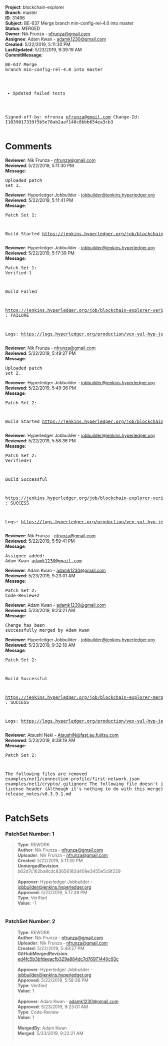 <strong>Project</strong>: blockchain-explorer<br><strong>Branch</strong>: master<br><strong>ID</strong>: 31496<br><strong>Subject</strong>: BE-637 Merge branch min-config-rel-4.0 into master<br><strong>Status</strong>: MERGED<br><strong>Owner</strong>: Nik Frunza - nfrunza@gmail.com<br><strong>Assignee</strong>: Adam Kwan - adamk1230@gmail.com<br><strong>Created</strong>: 5/22/2019, 5:11:30 PM<br><strong>LastUpdated</strong>: 5/23/2019, 9:39:19 AM<br><strong>CommitMessage</strong>:<br><pre>BE-637 Merge branch min-config-rel-4.0 into master

* Updated failed tests

Signed-off-by: nfrunza <nfrunza@gmail.com>
Change-Id: I1039017339f5b5e78ab2aaf148c8bbb654ea3cb3
</pre><h1>Comments</h1><strong>Reviewer</strong>: Nik Frunza - nfrunza@gmail.com<br><strong>Reviewed</strong>: 5/22/2019, 5:11:30 PM<br><strong>Message</strong>: <pre>Uploaded patch set 1.</pre><strong>Reviewer</strong>: Hyperledger Jobbuilder - jobbuilder@jenkins.hyperledger.org<br><strong>Reviewed</strong>: 5/22/2019, 5:11:41 PM<br><strong>Message</strong>: <pre>Patch Set 1:

Build Started https://jenkins.hyperledger.org/job/blockchain-explorer-verify-x86_64/164/</pre><strong>Reviewer</strong>: Hyperledger Jobbuilder - jobbuilder@jenkins.hyperledger.org<br><strong>Reviewed</strong>: 5/22/2019, 5:17:39 PM<br><strong>Message</strong>: <pre>Patch Set 1: Verified-1

Build Failed 

https://jenkins.hyperledger.org/job/blockchain-explorer-verify-x86_64/164/ : FAILURE

Logs: https://logs.hyperledger.org/production/vex-yul-hyp-jenkins-3/blockchain-explorer-verify-x86_64/164</pre><strong>Reviewer</strong>: Nik Frunza - nfrunza@gmail.com<br><strong>Reviewed</strong>: 5/22/2019, 5:49:27 PM<br><strong>Message</strong>: <pre>Uploaded patch set 2.</pre><strong>Reviewer</strong>: Hyperledger Jobbuilder - jobbuilder@jenkins.hyperledger.org<br><strong>Reviewed</strong>: 5/22/2019, 5:49:36 PM<br><strong>Message</strong>: <pre>Patch Set 2:

Build Started https://jenkins.hyperledger.org/job/blockchain-explorer-verify-x86_64/165/</pre><strong>Reviewer</strong>: Hyperledger Jobbuilder - jobbuilder@jenkins.hyperledger.org<br><strong>Reviewed</strong>: 5/22/2019, 5:58:36 PM<br><strong>Message</strong>: <pre>Patch Set 2: Verified+1

Build Successful 

https://jenkins.hyperledger.org/job/blockchain-explorer-verify-x86_64/165/ : SUCCESS

Logs: https://logs.hyperledger.org/production/vex-yul-hyp-jenkins-3/blockchain-explorer-verify-x86_64/165</pre><strong>Reviewer</strong>: Nik Frunza - nfrunza@gmail.com<br><strong>Reviewed</strong>: 5/22/2019, 5:59:41 PM<br><strong>Message</strong>: <pre>Assignee added: Adam Kwan <adamk1230@gmail.com></pre><strong>Reviewer</strong>: Adam Kwan - adamk1230@gmail.com<br><strong>Reviewed</strong>: 5/23/2019, 9:23:01 AM<br><strong>Message</strong>: <pre>Patch Set 2: Code-Review+2</pre><strong>Reviewer</strong>: Adam Kwan - adamk1230@gmail.com<br><strong>Reviewed</strong>: 5/23/2019, 9:23:21 AM<br><strong>Message</strong>: <pre>Change has been successfully merged by Adam Kwan</pre><strong>Reviewer</strong>: Hyperledger Jobbuilder - jobbuilder@jenkins.hyperledger.org<br><strong>Reviewed</strong>: 5/23/2019, 9:32:18 AM<br><strong>Message</strong>: <pre>Patch Set 2:

Build Successful 

https://jenkins.hyperledger.org/job/blockchain-explorer-merge-x86_64/97/ : SUCCESS

Logs: https://logs.hyperledger.org/production/vex-yul-hyp-jenkins-3/blockchain-explorer-merge-x86_64/97</pre><strong>Reviewer</strong>: Atsushi Neki - AtsushiN@fast.au.fujitsu.com<br><strong>Reviewed</strong>: 5/23/2019, 9:39:19 AM<br><strong>Message</strong>: <pre>Patch Set 2:

The following files are removed
  examples/net1/connection-profile/first-network.json
  examples/net1/crypto/.gitignore
The following file doesn't include the license header (Although it's nothing to do with this merge)
  release_notes/v0.3.9.1.md</pre><h1>PatchSets</h1><h3>PatchSet Number: 1</h3><blockquote><strong>Type</strong>: REWORK<br><strong>Author</strong>: Nik Frunza - nfrunza@gmail.com<br><strong>Uploader</strong>: Nik Frunza - nfrunza@gmail.com<br><strong>Created</strong>: 5/22/2019, 5:11:30 PM<br><strong>UnmergedRevision</strong>: b62d7c162ba8cdc83656182d409e3455e5c8f229<br><br><strong>Approver</strong>: Hyperledger Jobbuilder - jobbuilder@jenkins.hyperledger.org<br><strong>Approved</strong>: 5/22/2019, 5:17:39 PM<br><strong>Type</strong>: Verified<br><strong>Value</strong>: -1<br><br></blockquote><h3>PatchSet Number: 2</h3><blockquote><strong>Type</strong>: REWORK<br><strong>Author</strong>: Nik Frunza - nfrunza@gmail.com<br><strong>Uploader</strong>: Nik Frunza - nfrunza@gmail.com<br><strong>Created</strong>: 5/22/2019, 5:49:27 PM<br><strong>GitHubMergedRevision</strong>: [ed4fc5b3bfdeeacfb329a884dc7d76971440c93c](https://github.com/hyperledger/blockchain-explorer/commit/ed4fc5b3bfdeeacfb329a884dc7d76971440c93c)<br><br><strong>Approver</strong>: Hyperledger Jobbuilder - jobbuilder@jenkins.hyperledger.org<br><strong>Approved</strong>: 5/22/2019, 5:58:36 PM<br><strong>Type</strong>: Verified<br><strong>Value</strong>: 1<br><br><strong>Approver</strong>: Adam Kwan - adamk1230@gmail.com<br><strong>Approved</strong>: 5/23/2019, 9:23:01 AM<br><strong>Type</strong>: Code-Review<br><strong>Value</strong>: 1<br><br><strong>MergedBy</strong>: Adam Kwan<br><strong>Merged</strong>: 5/23/2019, 9:23:21 AM<br><br></blockquote>